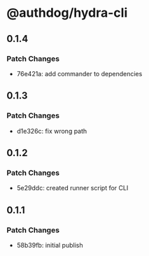# @authdog/hydra-cli

## 0.1.4

### Patch Changes

- 76e421a: add commander to dependencies

## 0.1.3

### Patch Changes

- d1e326c: fix wrong path

## 0.1.2

### Patch Changes

- 5e29ddc: created runner script for CLI

## 0.1.1

### Patch Changes

- 58b39fb: initial publish
